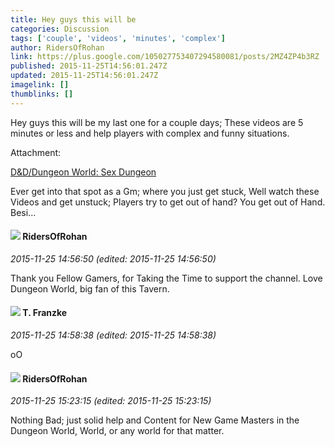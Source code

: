 ```yaml
---
title: Hey guys this will be
categories: Discussion
tags: ['couple', 'videos', 'minutes', 'complex']
author: RidersOfRohan
link: https://plus.google.com/105027753407294580081/posts/2MZ4ZP4b3RZ
published: 2015-11-25T14:56:01.247Z
updated: 2015-11-25T14:56:01.247Z
imagelink: []
thumblinks: []
---
```


Hey guys this will be my last one for a couple days; These videos are 5 minutes or less and help players with complex and funny situations.


Attachment:

<a href='http://www.youtube.com/watch?v=_DtuJcQqWcM'>D&D/Dungeon World: Sex Dungeon</a>


Ever get into that spot as a Gm; where you just get stuck, Well watch these Videos and get unstuck; Players try to get out of hand? You get out of Hand. Besi...
<div id='comment z12gdziaevefvl30c22pzhvq3sjxznqe5'>
  <h4><img src='{{site.baseurl}}//images/avatars/105027753407294580081_photo.jpg'> RidersOfRohan</h4>
      <p><cite>2015-11-25 14:56:50 (edited: 2015-11-25 14:56:50)</cite></p>
        <p>Thank you Fellow Gamers, for Taking the Time to support the channel. Love Dungeon World, big fan of this Tavern.</p>
</div>
        

<div id='comment z12gdziaevefvl30c22pzhvq3sjxznqe5'>
  <h4><img src='{{site.baseurl}}//images/avatars/110330901807759406775_photo.jpg'> T. Franzke</h4>
      <p><cite>2015-11-25 14:58:38 (edited: 2015-11-25 14:58:38)</cite></p>
        <p>oO</p>
</div>
        

<div id='comment z12gdziaevefvl30c22pzhvq3sjxznqe5'>
  <h4><img src='{{site.baseurl}}//images/avatars/105027753407294580081_photo.jpg'> RidersOfRohan</h4>
      <p><cite>2015-11-25 15:23:15 (edited: 2015-11-25 15:23:15)</cite></p>
        <p>Nothing Bad; just solid help and Content for New Game Masters in the Dungeon World, World, or any world for that matter. </p>
</div>
        